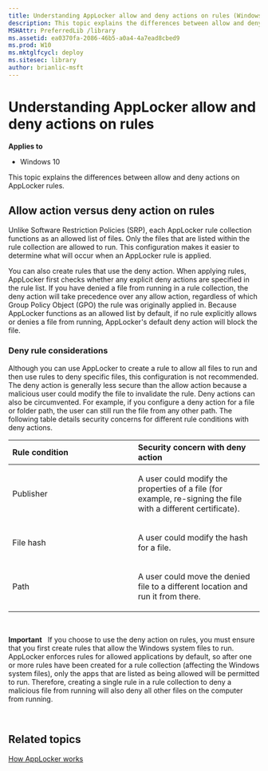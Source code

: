 ```yaml
---
title: Understanding AppLocker allow and deny actions on rules (Windows 10)
description: This topic explains the differences between allow and deny actions on AppLocker rules.
MSHAttr: PreferredLib /library
ms.assetid: ea0370fa-2086-46b5-a0a4-4a7ead8cbed9
ms.prod: W10
ms.mktglfcycl: deploy
ms.sitesec: library
author: brianlic-msft
---
```


# Understanding AppLocker allow and deny actions on rules


**Applies to**

-   Windows 10

This topic explains the differences between allow and deny actions on AppLocker rules.

## Allow action versus deny action on rules


Unlike Software Restriction Policies (SRP), each AppLocker rule collection functions as an allowed list of files. Only the files that are listed within the rule collection are allowed to run. This configuration makes it easier to determine what will occur when an AppLocker rule is applied.

You can also create rules that use the deny action. When applying rules, AppLocker first checks whether any explicit deny actions are specified in the rule list. If you have denied a file from running in a rule collection, the deny action will take precedence over any allow action, regardless of which Group Policy Object (GPO) the rule was originally applied in. Because AppLocker functions as an allowed list by default, if no rule explicitly allows or denies a file from running, AppLocker's default deny action will block the file.

### Deny rule considerations

Although you can use AppLocker to create a rule to allow all files to run and then use rules to deny specific files, this configuration is not recommended. The deny action is generally less secure than the allow action because a malicious user could modify the file to invalidate the rule. Deny actions can also be circumvented. For example, if you configure a deny action for a file or folder path, the user can still run the file from any other path. The following table details security concerns for different rule conditions with deny actions.

<table>
<colgroup>
<col width="50%" />
<col width="50%" />
</colgroup>
<thead>
<tr class="header">
<th align="left">Rule condition</th>
<th align="left">Security concern with deny action</th>
</tr>
</thead>
<tbody>
<tr class="odd">
<td align="left"><p>Publisher</p></td>
<td align="left"><p>A user could modify the properties of a file (for example, re-signing the file with a different certificate).</p></td>
</tr>
<tr class="even">
<td align="left"><p>File hash</p></td>
<td align="left"><p>A user could modify the hash for a file.</p></td>
</tr>
<tr class="odd">
<td align="left"><p>Path</p></td>
<td align="left"><p>A user could move the denied file to a different location and run it from there.</p></td>
</tr>
</tbody>
</table>

 

**Important**  
If you choose to use the deny action on rules, you must ensure that you first create rules that allow the Windows system files to run. AppLocker enforces rules for allowed applications by default, so after one or more rules have been created for a rule collection (affecting the Windows system files), only the apps that are listed as being allowed will be permitted to run. Therefore, creating a single rule in a rule collection to deny a malicious file from running will also deny all other files on the computer from running.

 

## Related topics


[How AppLocker works](how-applocker-works-techref.md)

 

 





